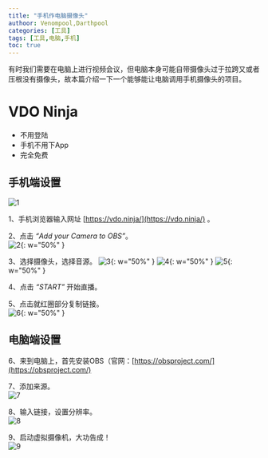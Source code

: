 ```yaml
---
title: "手机作电脑摄像头"
authoor: Venompool,Darthpool
categories: [工具]
tags: [工具,电脑,手机]
toc: true
---
```


有时我们需要在电脑上进行视频会议，但电脑本身可能自带摄像头过于拉跨又或者压根没有摄像头，故本篇介绍一下一个能够能让电脑调用手机摄像头的项目。  

# VDO Ninja

* 不用登陆
* 手机不用下App
* 完全免费

## 手机端设置

![1](https://cdn.venompool.fun/blog.v.fun/231206/1.png)  

1、手机浏览器输入网址 [https://vdo.ninja/](https://vdo.ninja/) 。  
  
2、点击 *“Add your Camera to OBS”*。  
![2](https://cdn.venompool.fun/blog.v.fun/231206/2.png){: w="50%" }  
  
3、选择摄像头，选择音源。 
![3](https://cdn.venompool.fun/blog.v.fun/231206/3.png){: w="50%" } ![4](https://cdn.venompool.fun/blog.v.fun/231206/4.png){: w="50%" } ![5](https://cdn.venompool.fun/blog.v.fun/231206/5.png){: w="50%" }  
  
4、点击 *“START”* 开始直播。  
  
5、点击就红圈部分复制链接。  
![6](https://cdn.venompool.fun/blog.v.fun/231206/6.png){: w="50%" }  

## 电脑端设置

6、来到电脑上，首先安装OBS（官网：[https://obsproject.com/](https://obsproject.com/)  
  
7、添加来源。  
![7](https://cdn.venompool.fun/blog.v.fun/231206/7.png)  
  
8、输入链接，设置分辨率。  
![8](https://cdn.venompool.fun/blog.v.fun/231206/8.png)  
  
9、启动虚拟摄像机，大功告成！  
![9](https://cdn.venompool.fun/blog.v.fun/231206/9.png)  
  

